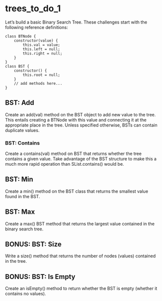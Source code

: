 # trees_to_do_1

Let’s build a basic Binary Search Tree. These challenges start with the following reference definitions:

```
class BTNode {
    constructor(value) {
        this.val = value;
        this.left = null;
        this.right = null;
    }
}
class BST {
    constructor() {
        this.root = null;
    }
    // add methods here...
}
```

## BST: Add

Create an add(val) method on the BST object to add new value to the tree. This entails creating a BTNode with this value and connecting it at the appropriate place in the tree. Unless specified otherwise, BSTs can contain duplicate values.

### BST: Contains

Create a contains(val) method on BST that returns whether the tree contains a given value. Take advantage of the BST structure to make this a much more rapid operation than SList.contains() would be.

## BST: Min

Create a min() method on the BST class that returns the smallest value found in the BST.

## BST: Max

Create a max() BST method that returns the largest value contained in the binary search tree.

## BONUS: BST: Size 

Write a size() method that returns the number of nodes (values) contained in the tree.

## BONUS: BST: Is Empty

Create an isEmpty() method to return whether the BST is empty (whether it contains no values).
